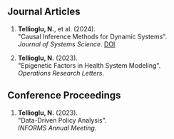 ## Journal Articles

1. **Tellioglu, N.**, et al. (2024).  
   "Causal Inference Methods for Dynamic Systems".  
   *Journal of Systems Science*. [DOI](#)

2. **Tellioglu, N.** (2023).  
   "Epigenetic Factors in Health System Modeling".  
   *Operations Research Letters*.

## Conference Proceedings

1. **Tellioglu, N.** (2023).  
   "Data-Driven Policy Analysis".  
   *INFORMS Annual Meeting*.